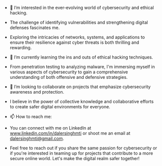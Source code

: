 - 👀 I’m interested in the ever-evolving world of cybersecurity and ethical hacking.
- The challenge of identifying vulnerabilities and strengthening digital defenses fascinates me.
- Exploring the intricacies of networks, systems, and applications to ensure their resilience against cyber threats is both thrilling and rewarding.


- 🌱 I’m currently learning the ins and outs of ethical hacking techniques.
- From penetration testing to analyzing malware, I'm immersing myself in various aspects of cybersecurity to gain a comprehensive understanding of both offensive and defensive strategies.

- 💞️ I’m looking to collaborate on projects that emphasize cybersecurity awareness and protection. 
- I believe in the power of collective knowledge and collaborative efforts to create safer digital environments for everyone.

- 📫 How to reach me:
- You can connect with me on LinkedIn at www.linkedin.com/in/dalersinghmti or shoot me an email at dalersinghmti@gmail.com. 
- Feel free to reach out if you share the same passion for cybersecurity or if you're interested in teaming up for projects that contribute to a more secure online world. Let's make the digital realm safer together!
